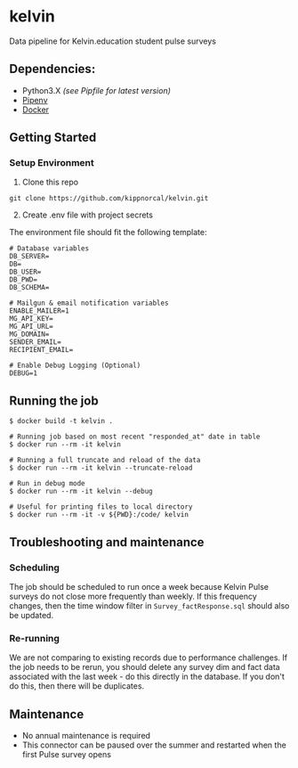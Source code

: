 # kelvin
Data pipeline for Kelvin.education student pulse surveys

## Dependencies:

- Python3.X _(see Pipfile for latest version)_
- [Pipenv](https://pipenv.readthedocs.io/en/latest/)
- [Docker](https://www.docker.com/)

## Getting Started

### Setup Environment

1. Clone this repo

```
git clone https://github.com/kippnorcal/kelvin.git
```

2. Create .env file with project secrets

The environment file should fit the following template:

```
# Database variables
DB_SERVER=
DB=
DB_USER=
DB_PWD=
DB_SCHEMA=

# Mailgun & email notification variables
ENABLE_MAILER=1
MG_API_KEY=
MG_API_URL=
MG_DOMAIN=
SENDER_EMAIL=
RECIPIENT_EMAIL=

# Enable Debug Logging (Optional)
DEBUG=1
```

## Running the job

```
$ docker build -t kelvin .

# Running job based on most recent "responded_at" date in table
$ docker run --rm -it kelvin

# Running a full truncate and reload of the data
$ docker run --rm -it kelvin --truncate-reload

# Run in debug mode
$ docker run --rm -it kelvin --debug

# Useful for printing files to local directory
$ docker run --rm -it -v ${PWD}:/code/ kelvin
```

## Troubleshooting and maintenance

### Scheduling
The job should be scheduled to run once a week because Kelvin Pulse surveys do not close more frequently than weekly. If this frequency changes, then the time window filter in `Survey_factResponse.sql` should also be updated.

### Re-running
We are not comparing to existing records due to performance challenges. If the job needs to be rerun, you should delete any survey dim and fact data associated with the last week - do this directly in the database. If you don't do this, then there will be duplicates.

## Maintenance

* No annual maintenance is required
* This connector can be paused over the summer and restarted when the first Pulse survey opens
